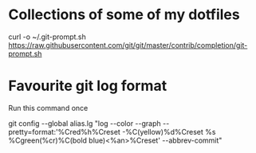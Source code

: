 # Collections of some of my dotfiles

curl -o ~/.git-prompt.sh \
    https://raw.githubusercontent.com/git/git/master/contrib/completion/git-prompt.sh
    
# Favourite git log format

Run this command once

git config --global alias.lg "log --color --graph --pretty=format:'%Cred%h%Creset -%C(yellow)%d%Creset %s %Cgreen(%cr)%C(bold blue)<%an>%Creset' --abbrev-commit"
